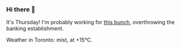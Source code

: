 ### Hi there :wave:

It's Thursday! I'm probably working for [this bunch](https://github.com/kohofinancial), overthrowing the banking establishment.

Weather in Toronto: mist, at +15°C.
